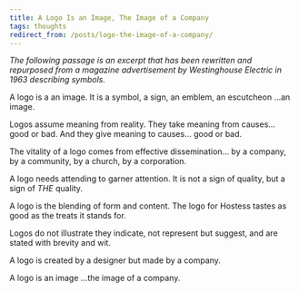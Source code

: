 ```yaml
---
title: A Logo Is an Image, The Image of a Company
tags: thoughts
redirect_from: /posts/logo-the-image-of-a-company/
---
```


*The following passage is an excerpt that has been rewritten and repurposed from a magazine advertisement by Westinghouse Electric in 1963 describing symbols.*

A logo is a an image.
It is a symbol,
a sign,
an emblem,
an escutcheon
...an image.

Logos assume meaning from reality.
They take meaning from causes...
good or bad.
And they give meaning to causes...
good or bad.

The vitality of a logo
comes from effective dissemination...
by a company,
by a community,
by a church,
by a corporation.

A logo needs attending
to garner attention.
It is not a sign of quality,
but a sign of *THE* quality.

A logo is the blending
of form and content.
The logo for Hostess
tastes as good
as the treats it stands for.

Logos do not illustrate
they indicate,
not represent
but suggest,
and are stated
with brevity and wit.

A logo is created
by a designer
but made
by a company.

A logo is an image
...the image of a company.
